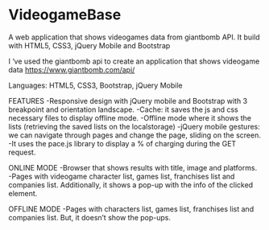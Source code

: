 # VideogameBase
A web application that shows videogames data from giantbomb API. It build with HTML5, CSS3, jQuery Mobile and Bootstrap

I ‘ve used the giantbomb api to create an application that shows videogame data
https://www.giantbomb.com/api/

Languages: HTML5, CSS3, Bootstrap, jQuery Mobile

FEATURES
-Responsive design with jQuery mobile and Bootstrap with 3 breakpoint and orientation landscape.
-Cache: it saves the js and css necessary files to display offline mode. 
-Offline mode where it shows the lists (retrieving the saved lists on the localstorage) 
-jQuery mobile gestures: we can navigate through pages and change the page, sliding on the screen.
-It uses the pace.js library to display a % of charging during the GET request.

ONLINE MODE
-Browser that shows results with title, image and platforms.
-Pages with videogame character list, games list, franchises list and companies list. Additionally, it shows a pop-up with the info of the clicked element.

OFFLINE MODE
-Pages with characters list, games list, franchises list and companies list. But, it doesn’t show the pop-ups.



